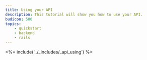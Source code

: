 ```yaml
---
title: Using your API
description: This tutorial will show you how to use your API.
budicon: 500
topics:
    - quickstart
    - backend
    - rails
---
```


<%= include('../_includes/_api_using') %>
